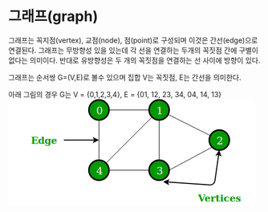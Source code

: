 # 그래프(graph)

그래프는 꼭지점(vertex), 교점(node), 점(point)로 구성되며 이것은 간선(edge)으로 연결된다.
그래프는 무방향성 있을 있는데 각 선을 연결하는 두개의 꼭짓점 간에 구별이 없다는 의미이다.
반대로 유방향성은 두 개의 꼭짓점을 연결하는 선 사이에 방향이 있다.

그래프는 순서쌍 G=(V,E)로 볼수 있으며 집합 V는 꼭짓점, E는 간선을 의미한다.

아래 그림의 경우 G는 V = {0,1,2,3,4}, E = {01, 12, 23, 34, 04, 14, 13}
![무방향성 그래프](../../img/graph_undirected.png)

